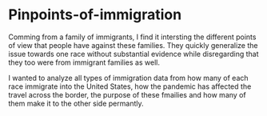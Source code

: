 # Pinpoints-of-immigration

Comming from a family of immigrants, I find it intersting the different points of view that people have against
these families. They quickly generalize the issue towards one race without substantial evidence while disregarding
that they too were from immigrant families as well. 

I wanted to analyze all types of immigration data from how many of each race immigrate into the United States, 
how the pandemic has affected the travel across the border, the purpose of these fmailies and how many of them 
make it to the other side permantly.


